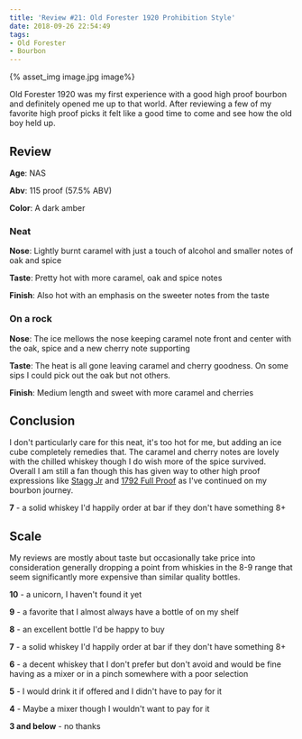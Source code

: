 ```yaml
---
title: 'Review #21: Old Forester 1920 Prohibition Style'
date: 2018-09-26 22:54:49
tags:
- Old Forester
- Bourbon
---
```

{% asset_img image.jpg image%}

Old Forester 1920 was my first experience with a good high proof bourbon and definitely opened me up to that world. After reviewing a few of my favorite high proof picks it felt like a good time to come and see how the old boy held up. 

## Review
**Age**: NAS

**Abv**: 115 proof (57.5% ABV)

**Color**: A dark amber

### Neat
**Nose**: Lightly burnt caramel with just a touch of alcohol and smaller notes of oak and spice

**Taste**: Pretty hot with more caramel, oak and spice notes

**Finish**: Also hot with an emphasis on the sweeter notes from the taste

### On a rock
**Nose**: The ice mellows the nose keeping caramel note front and center with the oak, spice and a new cherry note supporting

**Taste**: The heat is all gone leaving caramel and cherry goodness. On some sips I could pick out the oak but not others.

**Finish**: Medium length and sweet with more caramel and cherries

## Conclusion
I don't particularly care for this neat, it's too hot for me, but adding an ice cube completely remedies that. The caramel and cherry notes are lovely with the chilled whiskey though I do wish more of the spice survived. Overall I am still a fan though this has given way to other high proof expressions like [Stagg Jr](https://atxbourbon.com/2018/09/16/Review-15-Stagg-Jr/) and [1792 Full Proof](https://atxbourbon.com/2018/09/24/Review-19-1792-Full-Proof/) as I've continued on my bourbon journey. 

**7** - a solid whiskey I'd happily order at bar if they don't have something 8+

## Scale
My reviews are mostly about taste but occasionally take price into consideration generally dropping a point from whiskies in the 8-9 range that seem significantly more expensive than similar quality bottles.

**10** - a unicorn, I haven't found it yet

**9** - a favorite that I almost always have a bottle of on my shelf

**8** - an excellent bottle I'd be happy to buy

**7** - a solid whiskey I'd happily order at bar if they don't have something 8+

**6** - a decent whiskey that I don't prefer but don't avoid and would be fine having as a mixer or in a pinch somewhere with a poor selection

**5** - I would drink it if offered and I didn't have to pay for it

**4** - Maybe a mixer though I wouldn't want to pay for it

**3 and below** - no thanks 